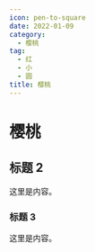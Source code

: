```yaml
---
icon: pen-to-square
date: 2022-01-09
category:
  - 樱桃
tag:
  - 红
  - 小
  - 圆
title: 樱桃
---
```

# 樱桃

## 标题 2

这里是内容。

### 标题 3

这里是内容。
